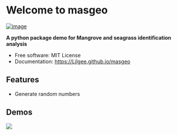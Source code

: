 # Welcome to masgeo


[![image](https://img.shields.io/pypi/v/masgeo.svg)](https://pypi.python.org/pypi/masgeo)


**A python package demo for Mangrove and seagrass identification analysis**


-   Free software: MIT License
-   Documentation: <https://Ljlgee.github.io/masgeo>


## Features

-   Generate random numbers

## Demos

![](https://th.bing.com/th/id/OIP.ePW1U2Zyyb8db8AiuBKCbgHaHC?w=182&h=180&c=7&r=0&o=5&dpr=2&pid=1.7)
